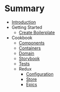 # Summary

* [Introduction](README.md)
* Getting Started
  * [Create Boilerplate](gitbook/GettingStarted/Boilerplate.md)
* Cookbook
  * [Components](gitbook/Cookbook/Components.md)
  * [Containers](gitbook/Cookbook/Containers.md)
  * [Domain](gitbook/Cookbook/Domain.md)
  * [Storybook](gitbook/Cookbook/Storybook.md)
  * [Tests](gitbook/Cookbook/Testing.md)
  * Redux
    * [Configuration](gitbook/Cookbook/Redux/ReduxConfiguration.md)
    * [Store](gitbook/Cookbook/Redux/ReduxStore.md)
    * [Epics](gitbook/Cookbook/Redux/ReduxEpic.md)
